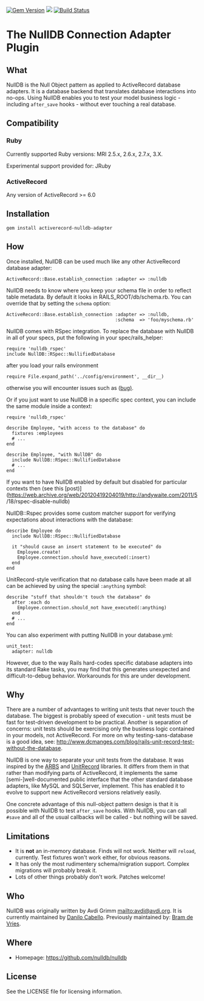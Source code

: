 [<img src="https://badge.fury.io/rb/activerecord-nulldb-adapter.png" alt="Gem
Version" />](http://badge.fury.io/rb/activerecord-nulldb-adapter) [<img
src="https://codeclimate.com/github/nulldb/nulldb.png"
/>](https://codeclimate.com/github/nulldb/nulldb) [<img
src="https://github.com/nulldb/nulldb/workflows/build/badge.svg?branch=master"
alt="Build Status" />](https://github.com/nulldb/nulldb/actions)

# The NullDB Connection Adapter Plugin

## What

NullDB is the Null Object pattern as applied to ActiveRecord database
adapters.  It is a database backend that translates database interactions into
no-ops.  Using NullDB enables you to test your model business logic -
including `after_save` hooks - without ever touching a real database.

## Compatibility

### Ruby
Currently supported Ruby versions: MRI 2.5.x, 2.6.x, 2.7.x, 3.X.

Experimental support provided for: JRuby

### ActiveRecord
Any version of ActiveRecord >= 6.0

## Installation

    gem install activerecord-nulldb-adapter

## How

Once installed, NullDB can be used much like any other ActiveRecord database
adapter:

    ActiveRecord::Base.establish_connection :adapter => :nulldb

NullDB needs to know where you keep your schema file in order to reflect table
metadata.  By default it looks in RAILS_ROOT/db/schema.rb.  You can override
that by setting the `schema` option:

    ActiveRecord::Base.establish_connection :adapter => :nulldb,
                                            :schema  => 'foo/myschema.rb'

NullDB comes with RSpec integration.  To replace the database with NullDB in
all of your specs, put the following in your spec/rails_helper:

    require 'nulldb_rspec'
    include NullDB::RSpec::NullifiedDatabase

after you load your rails environment

    require File.expand_path('../config/environment', __dir__)

otherwise you will encounter issues such as
([bug)](https://github.com/nulldb/nulldb/pull/90#issuecomment-496690958).

Or if you just want to use NullDB in a specific spec context, you can include
the same module inside a context:

    require 'nulldb_rspec'

    describe Employee, "with access to the database" do
      fixtures :employees
      # ...
    end

    describe Employee, "with NullDB" do
      include NullDB::RSpec::NullifiedDatabase
      # ...
    end

If you want to have NullDB enabled by default but disabled for particular
contexts then (see this
[post)](https://web.archive.org/web/20120419204019/http://andywaite.com/2011/5
/18/rspec-disable-nulldb)

NullDB::Rspec provides some custom matcher support for verifying expectations
about interactions with the database:

    describe Employee do
      include NullDB::RSpec::NullifiedDatabase

      it "should cause an insert statement to be executed" do
        Employee.create!
        Employee.connection.should have_executed(:insert)
      end
    end

UnitRecord-style verification that no database calls have been made at all can
be achieved by using the special `:anything` symbol:

    describe "stuff that shouldn't touch the database" do
      after :each do
        Employee.connection.should_not have_executed(:anything)
      end
      # ...
    end

You can also experiment with putting NullDB in your database.yml:

    unit_test:
      adapter: nulldb

However, due to the way Rails hard-codes specific database adapters into its
standard Rake tasks, you may find that this generates unexpected and
difficult-to-debug behavior.  Workarounds for this are under development.

## Why

There are a number of advantages to writing unit tests that never touch the
database.  The biggest is probably speed of execution - unit tests must be
fast for test-driven development to be practical. Another is separation of
concerns: unit tests should be exercising only the business logic contained in
your models, not ActiveRecord. For more on why testing-sans-database is a good
idea, see:
http://www.dcmanges.com/blog/rails-unit-record-test-without-the-database.

NullDB is one way to separate your unit tests from the database.  It was
inspired by the [ARBS](http://arbs.rubyforge.org/) and
[UnitRecord](http://unit-test-ar.rubyforge.org/) libraries.  It differs from
them in that rather than modifying parts of ActiveRecord, it implements the
same [semi-]well-documented public interface that the other standard database
adapters, like MySQL and SQLServer, implement. This has enabled it to evolve
to support new ActiveRecord versions relatively easily.

One concrete advantage of this null-object pattern design is that it is
possible with NullDB to test `after_save` hooks.  With NullDB, you can call
`#save` and all of the usual callbacks will be called - but nothing will be
saved.

## Limitations

*   It is **not** an in-memory database.  Finds will not work.  Neither will
    `reload`, currently.  Test fixtures won't work either, for obvious
    reasons.
*   It has only the most rudimentery schema/migration support.  Complex
    migrations will probably break it.
*   Lots of other things probably don't work.  Patches welcome!


## Who

NullDB was originally written by Avdi Grimm <mailto:avdi@avdi.org>. It is
currently maintained by [Danilo Cabello](https://github.com/cabello).
Previously maintained by: [Bram de Vries](https://github.com/blaet).

## Where

*   Homepage: https://github.com/nulldb/nulldb


## License

See the LICENSE file for licensing information.
